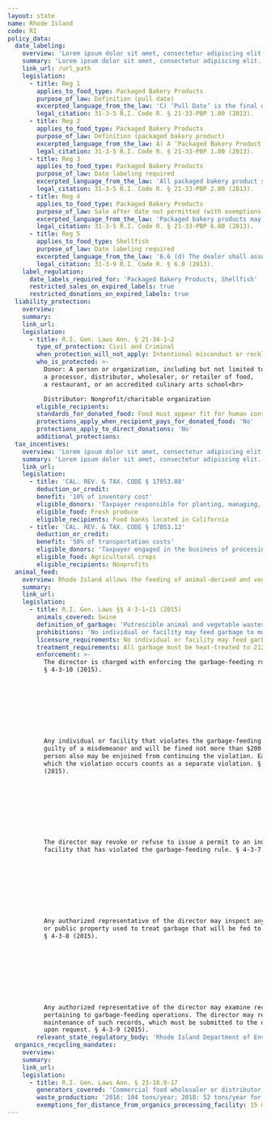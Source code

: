 ```yaml
---
layout: state
name: Rhode Island
code: RI
policy_data:
  date_labeling:
    overview: 'Lorem ipsum dolor sit amet, consectetur adipiscing elit. Curabitur tellus mi, consequat at laoreet eget, vestibulum nec dolor. Vivamus volutpat quam ac quam bibendum rutrum.'
    summary: 'Lorem ipsum dolor sit amet, consectetur adipiscing elit. Curabitur tellus mi, consequat at laoreet eget, vestibulum nec dolor. Vivamus volutpat quam ac quam bibendum rutrum.'
    link_url: /url_path
    legislation:
      - title: Reg 1
        applies_to_food_type: Packaged Bakery Products
        purpose_of_law: Definition (pull date)
        excerpted_language_from_the_law: 'C) ‘Pull Date’ is the final date or day as established by the packer or manufacturer upon which a packaged bakery product may be sold, except as provided under Chapter 21-33, Section 3 and Section R21-33-PBP 6.00 of these rules and regulations.'
        legal_citation: 31-3-5 R.I. Code R. § 21-33-PBP 1.00 (2013).
      - title: Reg 2
        applies_to_food_type: Packaged Bakery Products
        purpose_of_law: Definition (packaged bakery product)
        excerpted_language_from_the_law: A) A ‘Packaged Bakery Product’ is a packaged bakery or bakery-type product consisting of flour and other ingredients having a normal shelf life as established by the manufacturer or distributor of sixty (60) days or less. The term shall not include frozen or canned products or foods which are or may be baked as part of a cooking or preparation procedure.
        legal_citation: 31-3-5 R.I. Code R. § 21-33-PBP 1.00 (2013).
      - title: Reg 3
        applies_to_food_type: Packaged Bakery Products
        purpose_of_law: Date labeling required
        excerpted_language_from_the_law: 'All packaged bakery product sold in this state shall have a pull date in a conspicuous place upon each package in which they are sold in accordance with these regulations and Chapter 21-33 of Rhode Island General Laws of 1956, as amended.'
        legal_citation: 31-3-5 R.I. Code R. § 21-33-PBP 2.00 (2013).
      - title: Reg 4
        applies_to_food_type: Packaged Bakery Products
        purpose_of_law: Sale after date not permitted (with exemptions)
        excerpted_language_from_the_law: 'Packaged bakery products may be sold after their ‘Pull Date’, provided however, that: (1) Such products are segregated from such products which have not passed their ‘Pull Date’, and (2) Shelf markers or placards, or markings on the individual packages clearly identify such products as being offered for sale ‘Past Date’. The requirements of this section do not apply to any business whose exclusive purpose is the sale of past-date bakery products.'
        legal_citation: 31-3-5 R.I. Code R. § 21-33-PBP 6.00 (2013).
      - title: Reg 5
        applies_to_food_type: Shellfish
        purpose_of_law: Date labeling required
        excerpted_language_from_the_law: '6.6 (d) The dealer shall assure that each package containing less than 64 fluid ounces of fresh or frozen shellfish shall have: (i) The shucker-packer’s or repacker’s license number on the label; and (ii) A “SELL BY DATE” which provides a reasonable subsequent shelf-life or the words “BEST IF USED BY” followed by a date when the product would be expected to reach the end of its shelf-life. The date shall consist of the abbreviation for the month and number of the day of the month. For frozen shellfish, the year will be added to the date.'
        legal_citation: 31-3-9 R.I. Code R. § 6.0 (2013).
    label_regulation:
      date_labels_required_for: 'Packaged Bakery Products, Shellfish'
      restricted_sales_on_expired_labels: true
      restricted_donations_on_expired_labels: true
  liability_protection:
    overview:
    summary:
    link_url:
    legislation:
      - title: R.I. Gen. Laws Ann. § 21-34-1—2
        type_of_protection: Civil and Criminal
        when_protection_will_not_apply: Intentional misconduct or recklessness
        who_is_protected: >-
          Donor: A person or organization, including but not limited to a farmer,
          a processor, distributor, wholesaler, or retailer of food,
          a restaurant, or an accredited culinary arts school<br>

          Distributor: Nonprofit/charitable organization
        eligible_recipients:
        standards_for_donated_food: Food must appear fit for human consumption
        protections_apply_when_recipient_pays_for_donated_food: 'No'
        protections_apply_to_direct_donations: 'No'
        additional_protections:
  tax_incentives:
    overview: 'Lorem ipsum dolor sit amet, consectetur adipiscing elit. Curabitur tellus mi, consequat at laoreet eget, vestibulum nec dolor. Vivamus volutpat quam ac quam bibendum rutrum.'
    summary: 'Lorem ipsum dolor sit amet, consectetur adipiscing elit. Curabitur tellus mi, consequat at laoreet eget, vestibulum nec dolor. Vivamus volutpat quam ac quam bibendum rutrum.'
    link_url:
    legislation:
      - title: 'CAL. REV. & TAX. CODE § 17053.88'
        deduction_or_credit:
        benefit: '10% of inventory cost'
        eligible_donors: 'Taxpayer responsible for planting, managing, and harvesting crops'
        eligible_food: Fresh produce
        eligible_recipients: Food banks located in California
      - title: 'CAL. REV. & TAX. CODE § 17053.12'
        deduction_or_credit:
        benefit: '50% of transportation costs'
        eligible_donors: 'Taxpayer engaged in the business of processing, distributing, or selling agricultural products'
        eligible_food: Agricultural crops
        eligible_recipients: Nonprofits
  animal_feed:
    overview: Rhode Island allows the feeding of animal-derived and vegetable waste to four or fewer swine provided that it has been properly heat-treated and fed by a licensed facility. Individuals may feed household garbage to an unlimited number of their own swine without heat-treating it and without a permit.
    summary:
    link_url:
    legislation:
      - title: R.I. Gen. Laws §§ 4-3-1–11 (2015)
        animals_covered: Swine
        definition_of_garbage: 'Putrescible animal and vegetable wastes resulting from the handling, preparation, cooking and consumption of foods including animal carcasses or parts. § 4-3-1 (2015).'
        prohibitions: 'No individual or facility may feed garbage to more than four swine. Individuals may feed household garbage to their own swine, even if they feed more than four swine. § 4-3-2 (2015).'
        licensure_requirements: No individual or facility may feed garbage to swine without obtaining an annual permit from the state. § 4-3-3 (2015).
        treatment_requirements: All garbage must be heat-treated to 212 degrees Fahrenheit for at least 30 minutes or else treated in some manner approved by the director. § 4-3-6 (2015).
        enforcement: >-
          The director is charged with enforcing the garbage-feeding rule.
          § 4-3-10 (2015).









          Any individual or facility that violates the garbage-feeding rule is
          guilty of a misdemeanor and will be fined not more than $200. That
          person also may be enjoined from continuing the violation. Each day on
          which the violation occurs counts as a separate violation. § 4-3-11
          (2015).









          The director may revoke or refuse to issue a permit to an individual or
          facility that has violated the garbage-feeding rule. § 4-3-7 (2015).









          Any authorized representative of the director may inspect any private
          or public property used to treat garbage that will be fed to swine.
          § 4-3-8 (2015).









          Any authorized representative of the director may examine records
          pertaining to garbage-feeding operations. The director may require
          maintenance of such records, which must be submitted to the director
          upon request. § 4-3-9 (2015).
        relevant_state_regulatory_body: 'Rhode Island Department of Environmental Management (§ 4-3-10 (2015)), <a href="http://www.dem.ri.gov/">http://www.dem.ri.gov/</a>.'
  organics_recycling_mandates:
    overview:
    summary:
    link_url:
    legislation:
      - title: R.I. Gen. Laws Ann. § 23-18.9-17
        generators_covered: 'Commercial food wholesaler or distributor, industrial food manufacturer or processor, supermarket, resort or conference center, banquet hall, restaurant, religious institution, military installation, prison, corporation, hospital or other medical care institution, casino, and covered educational facility.'
        waste_production: '2016: 104 tons/year; 2018: 52 tons/year for covered educational facilities'
        exemptions_for_distance_from_organics_processing_facility: 15 miles. Waiver from the above requirements if the landfill tipping fee is less than the fee charged by an authorized composting or anaerobic digestion facility located within 15 miles of the business.
---
```

